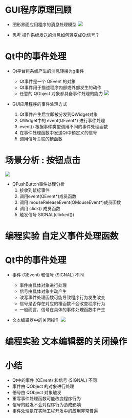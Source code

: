 # GUI程序原理回顾
- 图形界面应用程序的消息处理模型
![](_v_images_/.png)

- 思考
    操作系统发送的消息如何转变成Qt信号？

# Qt中的事件处理
- Qt平台将系统产生的消息转换为g事件
    - Qt事件是一个 QEvent 的对象
    - Qt事件用于描述程序内部或外部发生的动作
    - 任意的 QObject 对象都具备事件处理的能力
![](_v_images_/.png)

- GUI应用程序的事件处理方式
    1. Qt事件产生后立即被分发到QWidget对象
    2. QWidget中的 event(QEvent*) 进行事件处理
    3. event() 根据事件类型调用不同的事件处理函数
    4. 在事件处理函数中发送Qt中预定义的信号
    5. 调用信号关联的槽函数

# 场景分析 : 按钮点击
![](_v_images_/.png)

- QPushButton事件处理分析
    1. 接收到鼠标事件
    2. 调用event(QEvent*)成员函数
    3. 调用 mouseReleaseEvent(QMouseEvent*)成员函数
    4. 调用 click() 成员函数
    5. 触发信号 SIGNAL(clicked())

# 编程实验 自定义事件处理函数

# Qt中的事件处理
- 事件 (QEvent) 和信号 (SIGNAL) 不同
    - 事件由具体对象进行处理
    - 信号由具体对象主动产生
    - 改写事件处理函数可能导致程序行为发生改变
    - 信号是否存在对应的槽函数不会改变程序行为
    - 一般而言，信号在具体的事件处理函数中产生

- 文本编辑器中的关闭操作
![](_v_images_/.png)

# 编程实验 文本编辑器的关闭操作

# 小结
- Qt中的事件 (QEvent) 和信号 (SIGNAL) 不同
- 事件由 QObject 的对象进行处理
- 倍号由 QObject 对象触发
- 重写事件处理函数可能改变程序行为
- 信号的触发不会对程序行为造成影响
- 事件处理是在实际工程开发中的应用非常普遍